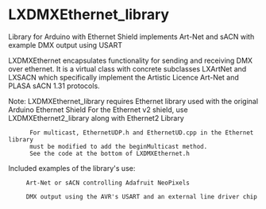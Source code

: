 # LXDMXEthernet_library
Library for Arduino with Ethernet Shield implements Art-Net and sACN with example DMX output using USART

LXDMXEthernet encapsulates functionality for sending and receiving DMX over ethernet.
   It is a virtual class with concrete subclasses LXArtNet and LXSACN which specifically
   implement the Artistic Licence Art-Net and PLASA sACN 1.31 protocols.
   
   Note:  LXDMXEthernet_library requires
          Ethernet library used with the original Arduino Ethernet Shield
          For the Ethernet v2 shield, use LXDMXEthernet2_library along with Ethernet2 Library
          
          For multicast, EthernetUDP.h and EthernetUD.cpp in the Ethernet library
          must be modified to add the beginMulticast method.
          See the code at the bottom of LXDMXEthernet.h
          
Included examples of the library's use:

         Art-Net or sACN controlling Adafruit NeoPixels
         
         DMX output using the AVR's USART and an external line driver chip
